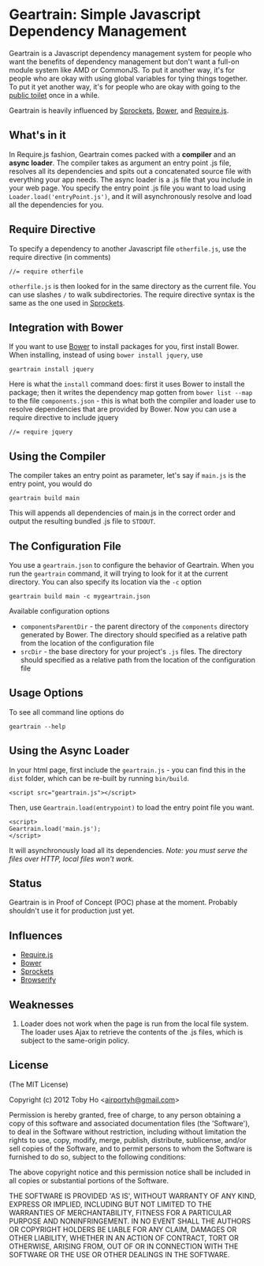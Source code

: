 Geartrain: Simple Javascript Dependency Management
===============================================

Geartrain is a Javascript dependency management system for people who want the benefits of dependency management but don't want a full-on module system like AMD or CommonJS. To put it another way, it's for people who are okay with using global variables for tying things together. To put it yet another way, it's for people who are okay with going to the [public toilet](http://www.sitepoint.com/google-closure-how-not-to-write-javascript/) once in a while.

Geartrain is heavily influenced by [Sprockets](https://github.com/sstephenson/sprockets), [Bower](https://github.com/twitter/bower), and [Require.js](http://requirejs.org/).

What's in it
------------

In Require.js fashion, Geartrain comes packed with a **compiler** and an **async loader**. The compiler takes as argument an entry point .js file, resolves all its dependencies and spits out a concatenated source file with everything your app needs. The async loader is a .js file that you include in your web page. You specify the entry point .js file you want to load using `Loader.load('entryPoint.js')`, and it will  asynchronously resolve and load all the dependencies for you.

Require Directive
-----------------

To specify a dependency to another Javascript file `otherfile.js`, use the require directive (in comments)

    //= require otherfile

`otherfile.js` is then looked for in the same directory as the current file. You can use slashes `/` to walk subdirectories. The require directive syntax is the same as the one used in [Sprockets](https://github.com/sstephenson/sprockets#the-directive-processor).

Integration with Bower
----------------------

If you want to use [Bower](https://github.com/twitter/bower) to install packages for you, first install Bower. When installing, instead of using `bower install jquery`, use

    geartrain install jquery

Here is what the `install` command does: first it uses Bower to install the package; then it writes the dependency map gotten from `bower list --map` to the file `components.json` - this is what both the compiler and loader use to resolve dependencies that are provided by Bower. Now you can use a require directive to include jquery

    //= require jquery

Using the Compiler
------------------

The compiler takes an entry point as parameter, let's say if `main.js` is the entry point, you would do

    geartrain build main

This will appends all dependencies of main.js in the correct order and output the resulting bundled .js file to `STDOUT`.

The Configuration File
----------------------

You use a `geartrain.json` to configure the behavior of Geartrain. When you run the `geartrain` command, it will trying to look for it at the current directory. You can also specify its location via the `-c` option

    geartrain build main -c mygeartrain.json

Available configuration options

* `componentsParentDir` - the parent directory of the `components` directory generated by Bower. The directory should specified as a relative path from the location of the configuration file
* `srcDir` - the base directory for your project's `.js` files. The directory should specified as a relative path from the location of the configuration file

Usage Options
-------------

To see all command line options do

    geartrain --help

Using the Async Loader
----------------------

In your html page, first include the `geartrain.js` - you can find this in the `dist` folder, which can be re-built by running `bin/build`.

    <script src="geartrain.js"></script>

Then, use `Geartrain.load(entrypoint)` to load the entry point file you want.

    <script>
    Geartrain.load('main.js');
    </script>

It will asynchronously load all its dependencies. *Note: you must serve the files over HTTP, local files won't work.*

Status
------

Geartrain is in Proof of Concept (POC) phase at the moment. Probably shouldn't use it for production just yet.

Influences
----------

* [Require.js](http://requirejs.org/)
* [Bower](https://github.com/twitter/bower)
* [Sprockets](https://github.com/sstephenson/sprockets)
* [Browserify](https://github.com/substack/node-browserify)

Weaknesses
----------

1. Loader does not work when the page is run from the local file system. The loader uses Ajax to retrieve the contents of the .js files, which is subject to the same-origin policy.

License
-------

(The MIT License)

Copyright (c) 2012 Toby Ho &lt;airportyh@gmail.com&gt;

Permission is hereby granted, free of charge, to any person obtaining a copy of this software and associated documentation files (the 'Software'), to deal in the Software without restriction, including without limitation the rights to use, copy, modify, merge, publish, distribute, sublicense, and/or sell copies of the Software, and to permit persons to whom the Software is furnished to do so, subject to the following conditions:

The above copyright notice and this permission notice shall be included in all copies or substantial portions of the Software.

THE SOFTWARE IS PROVIDED 'AS IS', WITHOUT WARRANTY OF ANY KIND, EXPRESS OR IMPLIED, INCLUDING BUT NOT LIMITED TO THE WARRANTIES OF MERCHANTABILITY, FITNESS FOR A PARTICULAR PURPOSE AND NONINFRINGEMENT. IN NO EVENT SHALL THE AUTHORS OR COPYRIGHT HOLDERS BE LIABLE FOR ANY CLAIM, DAMAGES OR OTHER LIABILITY, WHETHER IN AN ACTION OF CONTRACT, TORT OR OTHERWISE, ARISING FROM, OUT OF OR IN CONNECTION WITH THE SOFTWARE OR THE USE OR OTHER DEALINGS IN THE SOFTWARE.
